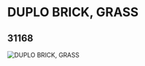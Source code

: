 # DUPLO BRICK, GRASS
## 31168
![DUPLO BRICK, GRASS](https://lc-www-live-s.legocdn.com/media/bricks/5/2/4114440.jpg)